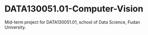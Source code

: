 # DATA130051.01-Computer-Vision
Mid-term project for DATA130051.01, school of Data Science, Fudan University.
